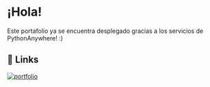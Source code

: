 
# ¡Hola!

Este portafolio ya se encuentra desplegado gracias a los servicios de PythonAnywhere! :)



## 🔗 Links
[![portfolio](https://img.shields.io/badge/my_portfolio-000?style=for-the-badge&logo=ko-fi&logoColor=white)](https://carlos1205.pythonanywhere.com/)


